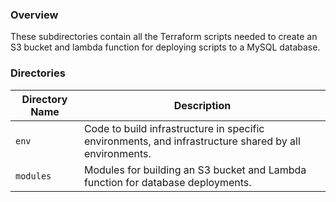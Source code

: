 ### Overview

These subdirectories contain all the Terraform scripts needed to create an S3 bucket and lambda function for deploying
scripts to a MySQL database.

### Directories

| Directory Name    | Description                                                                                           |
|-------------------|-------------------------------------------------------------------------------------------------------|
| `env`             | Code to build infrastructure in specific environments, and infrastructure shared by all environments. |
| `modules`         | Modules for building an S3 bucket and Lambda function for database deployments.                       |
